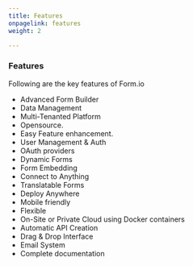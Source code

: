 ```yaml
---
title: Features
onpagelink: features
weight: 2

---
```


### **Features**

Following are the key features of Form.io

- Advanced Form Builder
- Data Management
- Multi-Tenanted Platform
- Opensource.
- Easy Feature enhancement.
- User Management &amp; Auth
- OAuth providers
- Dynamic Forms
- Form Embedding
- Connect to Anything
- Translatable Forms
- Deploy Anywhere
- Mobile friendly
- Flexible
- On-Site or Private Cloud using Docker containers
- Automatic API Creation
- Drag &amp; Drop Interface
- Email System
- Complete documentation
 
